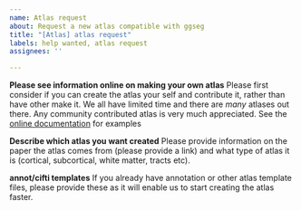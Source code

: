 ```yaml
---
name: Atlas request
about: Request a new atlas compatible with ggseg
title: "[Atlas] atlas request"
labels: help wanted, atlas request
assignees: ''

---
```


**Please see information online on making your own atlas**
Please first consider if you can create the atlas your self and contribute it, rather than have other make it. We all have limited time and there are _many_ atlases out there. Any community contributed atlas is very much appreciated. See the [online documentation](https://ggseg.github.io/ggsegExtra/articles/createdkt.html) for examples

**Describe which atlas you want created**
Please provide information on the paper the atlas comes from (please provide a link) and what type of atlas it is (cortical, subcortical, white matter, tracts etc).

**annot/cifti templates**
If you already have annotation or other atlas template files, please provide these as it will enable us to start creating the atlas faster.

